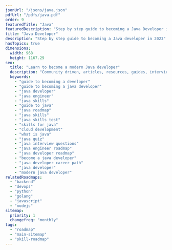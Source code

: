```yaml
---
jsonUrl: "/jsons/java.json"
pdfUrl: "/pdfs/java.pdf"
order: 9
featuredTitle: "Java"
featuredDescription: "Step by step guide to becoming a Java Developer in 2023"
title: "Java Developer"
description: "Step by step guide to becoming a Java developer in 2023"
hasTopics: true
dimensions:
  width: 968
  height: 1167.29
seo:
  title: "Learn to become a modern Java developer"
  description: "Community driven, articles, resources, guides, interview questions, quizzes for java development. Learn to become a modern Java developer by following the steps, skills, resources and guides listed in this roadmap."
  keywords:
    - "guide to becoming a developer"
    - "guide to becoming a java developer"
    - "java developer"
    - "java engineer"
    - "java skills"
    - "guide to java"
    - "java roadmap"
    - "java skills"
    - "java skills test"
    - "skills for java"
    - "cloud development"
    - "what is java"
    - "java quiz"
    - "java interview questions"
    - "java engineer roadmap"
    - "java developer roadmap"
    - "become a java developer"
    - "java developer career path"
    - "java developer"
    - "modern java developer"
relatedRoadmaps:
  - "backend"
  - "devops"
  - "python"
  - "golang"
  - "javascript"
  - "nodejs"
sitemap:
  priority: 1
  changefreq: "monthly"
tags:
  - "roadmap"
  - "main-sitemap"
  - "skill-roadmap"
---
```


